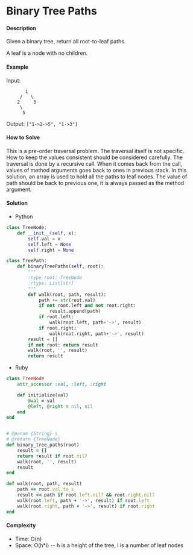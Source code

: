 # Binary Tree Paths

#### Description

Given a binary tree, return all root-to-leaf paths.

A leaf is a node with no children.

#### Example

Input:

```
       1
     /   \
    2     3
     \
      5
```

Output: `["1->2->5", "1->3"]`


#### How to Solve

This is a pre-order traversal problem.
The traversal itself is not specific.
How to keep the values consistent should be considered carefully.
The traversal is done by a recursive call.
When it comes back from the call,
values of method arguments goes back to ones in previous stack.
In this solution, an array is used to hold all the paths to leaf nodes. The value of path should be back to previous one,
it is always passed as the method argument.

#### Solution
- Python
```python
class TreeNode:
    def __init__(self, x):
        self.val = x
        self.left = None
        self.right = None

class TreePath:
    def binaryTreePaths(self, root):
        """
        :type root: TreeNode
        :rtype: List[str]
        """
        def walk(root, path, result):
            path += str(root.val)
            if not root.left and not root.right:
                result.append(path)
            if root.left:
                walk(root.left, path+'->', result)
            if root.right:
                walk(root.right, path+'->', result)
        result = []
        if not root: return result
        walk(root, '', result)
        return result
```
- Ruby
```ruby
class TreeNode
    attr_accessor :val, :left, :right

    def initialize(val)
        @val = val
        @left, @right = nil, nil
    end
end


# @param {String} s
# @return {TreeNode}
def binary_tree_paths(root)
    result = []
    return result if root.nil?
    walk(root, '', result)
    result
end

def walk(root, path, result)
    path += root.val.to_s
    result << path if root.left.nil? && root.right.nil?
    walk(root.left, path + '->', result) if root.left
    walk(root.right, path + '->', result) if root.right
end
```

#### Complexity
- Time: O(n)
- Space: O(h*l) -- h is a height of the tree, l is a number of leaf nodes
